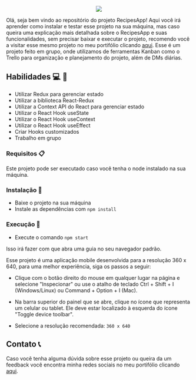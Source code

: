 <p align="center">
  <img src="https://user-images.githubusercontent.com/94487469/234344621-581c1659-5b4a-4d5d-9feb-7489afa4cced.png">
</p>


Olá, seja bem vindo ao repositório do projeto RecipesApp! Aqui você irá aprender como instalar e testar esse projeto na sua máquina, mas caso queira uma explicação mais detalhada sobre o RecipesApp e suas funcionalidades, sem precisar baixar e executar o projeto, recomendo você a visitar esse mesmo projeto no meu portifólio clicando [aqui](https://felupee.github.io/front-end/projetos/AppReceitas/recipesApp.html). Esse é um projeto feito em grupo, onde utilizamos de ferramentas Kanban como o Trello para organização e planejamento do projeto, além de DMs diárias.

## Habilidades :computer: :rocket: 

- Utilizar Redux para gerenciar estado
- Utilizar a biblioteca React-Redux
- Utilizar a Context API do React para gerenciar estado
- Utilizar o React Hook useState
- Utilizar o React Hook useContext
- Utilizar o React Hook useEffect
- Criar Hooks customizados
- Trabalho em grupo

### Requisitos :clipboard: 

Este projeto pode ser executado caso você tenha o node instalado na sua máquina.

### Instalação :wrench:

- Baixe o projeto na sua máquina
- Instale as dependências com `npm install`

### Execução :runner:

- Execute o comando `npm start`

Isso irá fazer com que abra uma guia no seu navegador padrão.

Esse projeto é uma aplicação mobile desenvolvida para a resolução 360 x 640, para uma melhor experiência, siga os passos a seguir:

- Clique com o botão direito do mouse em qualquer lugar na página e selecione "Inspecionar" ou use o atalho de teclado Ctrl + Shift + I (Windows/Linux) ou Command + Option + I (Mac).

- Na barra superior do painel que se abre, clique no ícone que representa um celular ou tablet. Ele deve estar localizado à esquerda do ícone "Toggle device toolbar".

- Selecione a resolução recomendada: `360 x 640`


## Contato :telephone_receiver:

Caso você tenha alguma dúvida sobre esse projeto ou queira da um feedback você encontra minha redes sociais no meu portifólio clicando [aqui](https://felupee.github.io/#contact).
